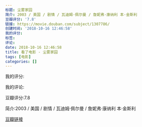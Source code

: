 ```yaml
---
标题: 尘雾家园
简介: 2003 / 美国 / 剧情 / 瓦迪姆·佩尔曼 / 詹妮弗·康纳利 本·金斯利
豆瓣评分: '7.8'
链接: https://movie.douban.com/subject/1307786/
创建时间: '2018-10-16 12:46:58'
我的评分:
标签:
评论:
date: 2018-10-16 12:46:58
title: 看了电影 - 尘雾家园
tags: [电影]
categories: []
---
```


我的评分:

我的评论:

豆瓣评分:7.8

简介:2003 / 美国 / 剧情 / 瓦迪姆·佩尔曼 / 詹妮弗·康纳利 本·金斯利

[豆瓣链接](https://movie.douban.com/subject/1307786/)

